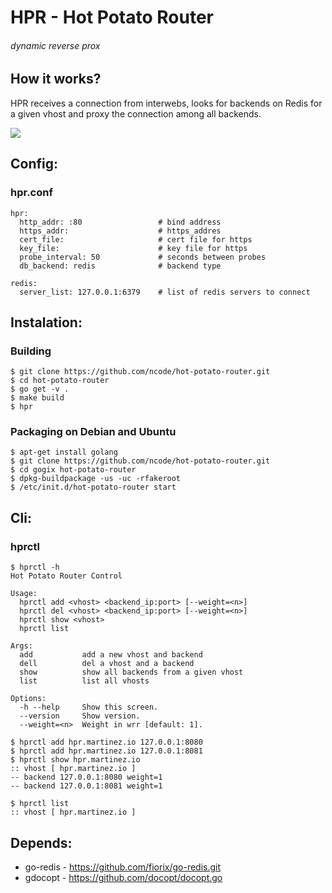 # HPR - Hot Potato Router
###### dynamic reverse prox

## How it works?

HPR receives a connection from interwebs, looks for backends on Redis for a given vhost and proxy the connection among all backends.

<img src="https://raw.github.com/ncode/hot-potato-router/master/hpr.png">

## Config:
### hpr.conf

    hpr:
      http_addr: :80                 # bind address
      https_addr:                    # https_addres
      cert_file:                     # cert file for https
      key_file:                      # key file for https
      probe_interval: 50             # seconds between probes
      db_backend: redis              # backend type

    redis:
      server_list: 127.0.0.1:6379    # list of redis servers to connect

## Instalation:
### Building

    $ git clone https://github.com/ncode/hot-potato-router.git
    $ cd hot-potato-router
    $ go get -v .
    $ make build
    $ hpr

### Packaging on Debian and Ubuntu

    $ apt-get install golang
    $ git clone https://github.com/ncode/hot-potato-router.git
    $ cd gogix hot-potato-router
    $ dpkg-buildpackage -us -uc -rfakeroot
    $ /etc/init.d/hot-potato-router start

## Cli:
### hprctl

    $ hprctl -h
    Hot Potato Router Control

    Usage:
      hprctl add <vhost> <backend_ip:port> [--weight=<n>]
      hprctl del <vhost> <backend_ip:port> [--weight=<n>]
      hprctl show <vhost>
      hprctl list

    Args:
      add           add a new vhost and backend
      dell          del a vhost and a backend
      show          show all backends from a given vhost
      list          list all vhosts

    Options:
      -h --help     Show this screen.
      --version     Show version.
      --weight=<n>  Weight in wrr [default: 1].

    $ hprctl add hpr.martinez.io 127.0.0.1:8080
    $ hprctl add hpr.martinez.io 127.0.0.1:8081
    $ hprctl show hpr.martinez.io
    :: vhost [ hpr.martinez.io ]
    -- backend 127.0.0.1:8080 weight=1
    -- backend 127.0.0.1:8081 weight=1

    $ hprctl list
    :: vhost [ hpr.martinez.io ]

## Depends:
* go-redis - https://github.com/fiorix/go-redis.git
* gdocopt  - https://github.com/docopt/docopt.go
